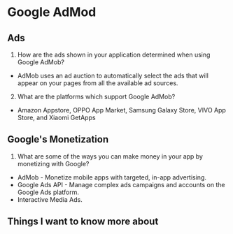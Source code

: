 # Google AdMod

## Ads

1. How are the ads shown in your application determined when using Google AdMob?
-  AdMob uses an ad auction to automatically select the ads that will appear on your pages from all the available ad sources. 

2. What are the platforms which support Google AdMob?
-  Amazon Appstore, OPPO App Market, Samsung Galaxy Store, VIVO App Store, and Xiaomi GetApps


## Google's Monetization

1. What are some of the ways you can make money in your app by monetizing with Google?
- AdMob - Monetize mobile apps with targeted, in-app advertising.
- Google Ads API - Manage complex ads campaigns and accounts on the Google Ads platform.
- Interactive Media Ads.










## Things I want to know more about